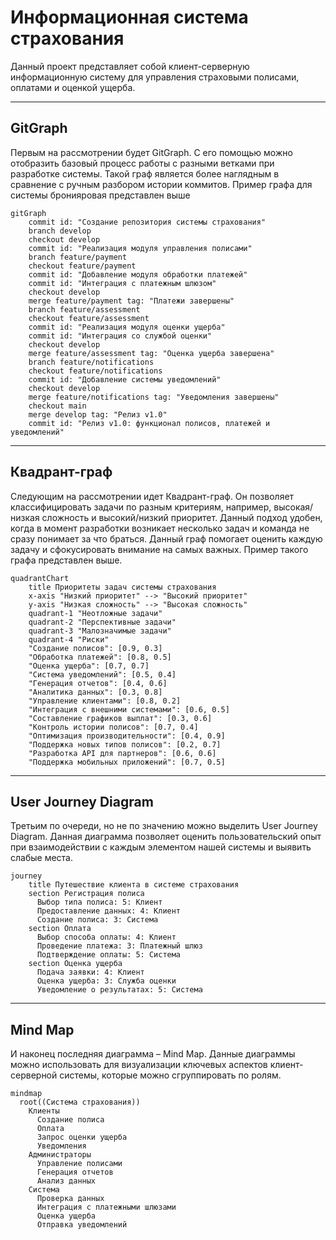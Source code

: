 # Информационная система страхования

Данный проект представляет собой клиент-серверную информационную систему для управления страховыми полисами, оплатами и оценкой ущерба.

---

## GitGraph
Первым на рассмотрении будет GitGraph. С его помощью можно отобразить базовый процесс работы с разными ветками при разработке системы. Такой граф является более наглядным в сравнение с ручным разбором истории коммитов.
Пример графа для системы бронияровая представлен выше

```mermaid
gitGraph
    commit id: "Создание репозитория системы страхования"
    branch develop
    checkout develop
    commit id: "Реализация модуля управления полисами"
    branch feature/payment
    checkout feature/payment
    commit id: "Добавление модуля обработки платежей"
    commit id: "Интеграция с платежным шлюзом"
    checkout develop
    merge feature/payment tag: "Платежи завершены"
    branch feature/assessment
    checkout feature/assessment
    commit id: "Реализация модуля оценки ущерба"
    commit id: "Интеграция со службой оценки"
    checkout develop
    merge feature/assessment tag: "Оценка ущерба завершена"
    branch feature/notifications
    checkout feature/notifications
    commit id: "Добавление системы уведомлений"
    checkout develop
    merge feature/notifications tag: "Уведомления завершены"
    checkout main
    merge develop tag: "Релиз v1.0"
    commit id: "Релиз v1.0: функционал полисов, платежей и уведомлений"
```

---
## Квадрант-граф
Следующим на рассмотрении идет Квадрант-граф. Он позволяет классифицировать задачи по разным критериям, например, высокая/низкая сложность и высокий/низкий приоритет. Данный подход удобен, когда в момент разработки возникает несколько задач и команда не сразу понимает за что браться. Данный граф помогает оценить каждую задачу и сфокусировать внимание на самых важных. Пример такого графа представлен выше.

```mermaid
quadrantChart
    title Приоритеты задач системы страхования
    x-axis "Низкий приоритет" --> "Высокий приоритет"
    y-axis "Низкая сложность" --> "Высокая сложность"
    quadrant-1 "Неотложные задачи"
    quadrant-2 "Перспективные задачи"
    quadrant-3 "Малозначимые задачи"
    quadrant-4 "Риски"
    "Создание полисов": [0.9, 0.3]
    "Обработка платежей": [0.8, 0.5]
    "Оценка ущерба": [0.7, 0.7]
    "Система уведомлений": [0.5, 0.4]
    "Генерация отчетов": [0.4, 0.6]
    "Аналитика данных": [0.3, 0.8]
    "Управление клиентами": [0.8, 0.2]
    "Интеграция с внешними системами": [0.6, 0.5]
    "Составление графиков выплат": [0.3, 0.6]
    "Контроль истории полисов": [0.7, 0.4]
    "Оптимизация производительности": [0.4, 0.9]
    "Поддержка новых типов полисов": [0.2, 0.7]
    "Разработка API для партнеров": [0.6, 0.6]
    "Поддержка мобильных приложений": [0.7, 0.5]
```

---
## User Journey Diagram
Третьим по очереди, но не по значению можно выделить User Journey Diagram. Данная диаграмма позволяет оценить пользовательский опыт при взаимодействии с каждым элементом нашей системы и выявить слабые места. 

```mermaid
journey
    title Путешествие клиента в системе страхования
    section Регистрация полиса
      Выбор типа полиса: 5: Клиент
      Предоставление данных: 4: Клиент
      Создание полиса: 3: Система
    section Оплата
      Выбор способа оплаты: 4: Клиент
      Проведение платежа: 3: Платежный шлюз
      Подтверждение оплаты: 5: Система
    section Оценка ущерба
      Подача заявки: 4: Клиент
      Оценка ущерба: 3: Служба оценки
      Уведомление о результатах: 5: Система
```

---
## Mind Map
И наконец последняя диаграмма – Mind Map. Данные диаграммы можно использовать для визуализации ключевых аспектов клиент-серверной системы, которые можно сгруппировать по ролям. 

```mermaid
mindmap
  root((Система страхования))
    Клиенты
      Создание полиса
      Оплата
      Запрос оценки ущерба
      Уведомления
    Администраторы
      Управление полисами
      Генерация отчетов
      Анализ данных
    Система
      Проверка данных
      Интеграция с платежными шлюзами
      Оценка ущерба
      Отправка уведомлений
```
